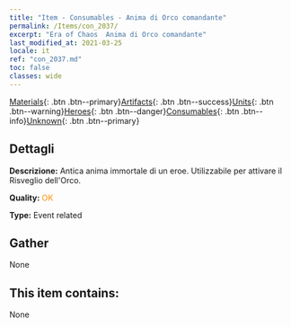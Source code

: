 ```yaml
---
title: "Item - Consumables - Anima di Orco comandante"
permalink: /Items/con_2037/
excerpt: "Era of Chaos  Anima di Orco comandante"
last_modified_at: 2021-03-25
locale: it
ref: "con_2037.md"
toc: false
classes: wide
---
```

 [Materials](/it/Items/){: .btn .btn--primary}[Artifacts](/it/Items/Artifacts/){: .btn .btn--success}[Units](/it/Items/Units/){: .btn .btn--warning}[Heroes](/it/Items/Heroes/){: .btn .btn--danger}[Consumables](/it/Items/Consumables/){: .btn .btn--info}[Unknown](/it/Items/Unknown/){: .btn .btn--primary}

## Dettagli
 **Descrizione:** Antica anima immortale di un eroe. Utilizzabile per attivare il Risveglio dell'Orco.

 **Quality:** <span style="color: #FF8C00">OK</span>

 **Type:** Event related

## Gather

  None

## This item contains:

  None

